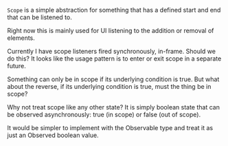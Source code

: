 `Scope` is a simple abstraction for something that has a defined start and end that can be listened 
to.

Right now this is mainly used for UI listening to the addition or removal of elements.

Currently I have scope listeners fired synchronously, in-frame. Should we do this? It looks like the
usage pattern is to enter or exit scope in a separate future.

Something can only be in scope if its underlying condition is true. But what about the reverse, if 
its underlying condition is true, must the thing be in scope?

Why not treat scope like any other state? It is simply boolean state that can be observed 
asynchronously: true (in scope) or false (out of scope).

It would be simpler to implement with the Observable type and treat it as just an Observed boolean
value.
